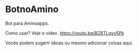 # BotnoAmino
Bot para Aminoapps.


Como usar?
Veje o vídeo. https://youtu.be/BZ8TLqyy5Pk

Vocês podem sugerir ideias ou mesmo adicionar coisas aqui.
